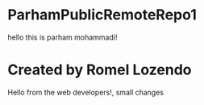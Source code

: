 # ParhamPublicRemoteRepo1
hello this is parham mohammadi!

# Created by Romel Lozendo
Hello from the web developers!, small changes